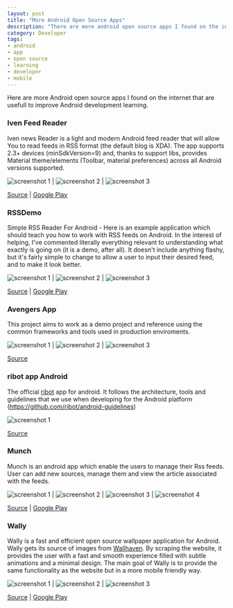```yaml
---
layout: post
title: "More Android Open Source Apps"
description: "There are more android open source apps I found on the internet that are usefull to improve android development learning."
category: Developer
tags:
- android
- app
- open source
- learning
- developer
- mobile
---
```


Here are more Android open source apps I found on the internet that are usefull to improve Android development learning.

### Iven Feed Reader
Iven news Reader is a light and modern Android feed reader that will allow You to read feeds in RSS format (the default blog is XDA).
The app supports 2.3+ devices (minSdkVersion=9) and, thanks to support libs, provides Material theme/elements (Toolbar, material preferences) across all Android versions supported.

![screenshot 1](http://kingsor.github.io/images/posts/iven-reader-01.png) | ![screenshot 2](http://kingsor.github.io/images/posts/iven-reader-02.png) | ![screenshot 3](http://kingsor.github.io/images/posts/iven-reader-03.png)

[Source](https://github.com/enricocid/iven-feed-reader) | [Google Play](https://play.google.com/store/apps/details?id=com.iven.lfflfeedreader)

### RSSDemo
Simple RSS Reader For Android - Here is an example application which should teach you how to work with RSS feeds on Android. In the interest of helping, I've commented literally everything relevant to understanding what exactly is going on (it is a demo, after all). It doesn't include anything flashy, but it's fairly simple to change to allow a user to input their desired feed, and to make it look better.

![screenshot 1](/images/posts/rssdemo-01.png) | ![screenshot 2](/images/posts/rssdemo-02.png) | ![screenshot 3](/images/posts/rssdemo-03.png)

[Source](https://github.com/zackehh/RSSDemo) | [Google Play](https://play.google.com/store/apps/details?id=com.zackehh.rssdemo)

### Avengers App
This project aims to work as a demo project and reference using the common frameworks and tools used in production enviroments.

![screenshot 1](/images/posts/avengers-01.png) | ![screenshot 2](/images/posts/avengers-02.png) | ![screenshot 3](/images/posts/avengers-03.png)

[Source](https://github.com/saulmm/Avengers)

### ribot app Android
The official [ribot](http://ribot.co.uk/) app for android. It follows the architecture, tools and guidelines that we use when developing for the Android platform (https://github.com/ribot/android-guidelines)

![screenshot 1](https://github.com/ribot/ribot-app-android/raw/master/images/screens.png)

[Source](https://github.com/ribot/ribot-app-android)

### Munch
Munch is an android app which enable the users to manage their Rss feeds. User can add new sources, manage them and view the article associated with the feeds.

![screenshot 1](http://kingsor.github.io/images/posts/munch-01.png) | ![screenshot 2](http://kingsor.github.io/images/posts/munch-02.png) | ![screenshot 3](http://kingsor.github.io/images/posts/munch-03.png) | ![screenshot 4](http://kingsor.github.io/images/posts/munch-04.png)

[Source](https://github.com/crazyhitty/Munch) | [Google Play](https://play.google.com/store/apps/details?id=com.crazyhitty.chdev.ks.munch)

### Wally
Wally is a fast and efficient open source wallpaper application for Android. Wally gets its source of images from [Wallhaven](http://alpha.wallhaven.cc/). By scraping the website, it provides the user with a fast and smooth experience filled with subtle animations and a minimal design. The main goal of Wally is to provide the same functionality as the website but in a more mobile friendly way.

![screenshot 1](http://kingsor.github.io/images/posts/wally-01.png) | ![screenshot 2](http://kingsor.github.io/images/posts/wally-02.png) | ![screenshot 3](http://kingsor.github.io/images/posts/wally-03.png)

[Source](https://github.com/Musenkishi/wally) | [Google Play](https://play.google.com/store/apps/details?id=com.musenkishi.wally)